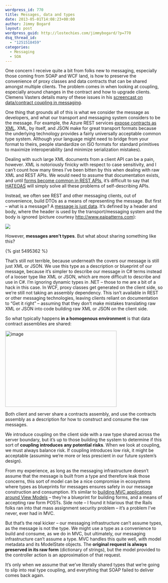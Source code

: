 ```yaml
---
wordpress_id: 770
title: Messages, data and types
date: 2013-05-01T14:08:23+00:00
author: Jimmy Bogard
layout: post
wordpress_guid: http://lostechies.com/jimmybogard/?p=770
dsq_thread_id:
  - "1251518459"
categories:
  - Messaging
  - SOA
---
```

One concern I receive quite a bit from folks new to messaging, especially those coming from SOAP and WCF land, is how to preserve the convenience of proxy classes and data contracts that can be shared amongst multiple clients. The problem comes in when looking at coupling, especially around changes in the contract and how to upgrade clients. Clemens Vasters details many of these issues in his [screencast on data/contract coupling in messaging](http://channel9.msdn.com/Blogs/Subscribe/DataContract-Coupling-in-Messaging).

One thing that grounds all of this is what we consider the message as developers, and what our transport and messaging system considers to be the message. For example, the Azure REST services [expose contracts as XML](http://msdn.microsoft.com/en-us/library/windowsazure/jj157186.aspx). XML, by itself, and JSON make for great transport formats because the underlying technology provides a fairly universally acceptable common type system. Although your language might need to bridge from your format to theirs, people standardize on ISO formats for standard primitives to maximize interoperability (and minimize serialization mistakes).

Dealing with such large XML documents from a client API can be a pain, however. XML is notoriously finicky with respect to case sensitivity, and I can’t count how many times I’ve been bitten by this when dealing with raw XML and REST APIs. We would need to assume that documentation exists, and until [forms become common in REST APIs](https://gist.github.com/mikekelly/3808215), it’s difficult to say that [HATEOAS](http://en.wikipedia.org/wiki/HATEOAS) will simply solve all these problems of self-describing APIs.

Instead, we often see REST and other messaging clients, out of convenience, build DTOs as a means of representing the message. But first – what is a message? A [message is just data](http://www.eaipatterns.com/Message.html). It’s defined by a header and body, where the header is used by the transport/messaging system and the body is ignored (picture courtesy <http://www.eaipatterns.com>):

![](http://www.eaipatterns.com/img/MessageSolution.gif)

However, **messages aren’t types**. But what about sharing something like this?

{% gist 5495362 %}

That’s still not terrible, because underneath the covers our message is still just XML or JSON. We use this type as a description or blueprint of our message, because it’s simpler to describe our message in C# terms instead of a looser type like XML or JSON, which are more difficult to describe and use in C#. I’m ignoring dynamic types in .NET – those to me are a bit of a hack in this case. In WCF, proxy classes get generated on the client side, so we’re still not taking an assembly dependency. This isn’t available in REST or other messaging technologies, leaving clients reliant on documentation to “Get it right” – assuming that they don’t make mistakes translating raw XML or JSON into code building raw XML or JSON on the client side.

So what typically happens **in a homogenous environment** is that data contract assemblies are shared:

[<img title="image" style="border-top: 0px; border-right: 0px; background-image: none; border-bottom: 0px; padding-top: 0px; padding-left: 0px; border-left: 0px; display: inline; padding-right: 0px" border="0" alt="image" src="http://lostechies.com/content/jimmybogard/uploads/2013/05/image_thumb.png" width="355" height="243" />](http://lostechies.com/content/jimmybogard/uploads/2013/05/image.png)

Both client and server share a contracts assembly, and use the contracts assembly as a description for how to construct and consume the raw messages.

We introduce coupling on the client side with a raw type shared across the server boundary, but it’s up to those building the system to determine if this sort of **coupling introduces any potential risks**. When we look at coupling, we must always balance risk. If coupling introduces low risk, it might be acceptable (assuming we’re more or less prescient in our future system’s design).

From my experience, as long as the messaging infrastructure doesn’t assume that the message is built from a type and therefore leak those concerns, this sort of model can be a nice compromise in ecosystems where types as blueprints for messages ensures safety in our message construction and consumption. It’s similar to [building MVC applications around View Models](http://lostechies.com/jimmybogard/2009/06/30/how-we-do-mvc-view-models/) – they’re a blueprint for building forms, and a means of accepting raw form POSTs. Side note – I found it hilarious that the Rails folks ran into that mass assignment security problem – it’s a problem I’ve never, ever had in MVC.

But that’s the real kicker – our messaging infrastructure can’t assume types, as the message is not the type. We might use a type as a convenience to build and consume, as we do in MVC, but ultimately, our messaging infrastructure can’t assume a type. MVC handles this quite well, with model metadata and its ModelState objects. The **original request is always preserved in its raw form** (dictionary of strings), but the model provided to the controller action is an approximation of that request.

It’s only when we assume that we’ve literally shared types that we’re going to slip into real type coupling, and everything that SOAP failed to deliver comes back again.